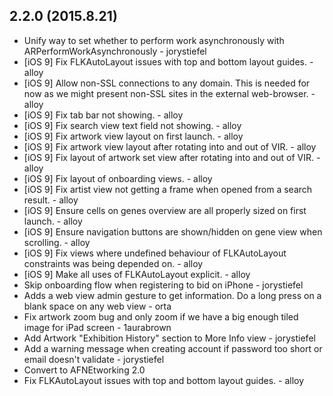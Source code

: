 ## 2.2.0 (2015.8.21)

* Unify way to set whether to perform work asynchronously with ARPerformWorkAsynchronously - jorystiefel
* [iOS 9] Fix FLKAutoLayout issues with top and bottom layout guides. - alloy
* [iOS 9] Allow non-SSL connections to any domain. This is needed for now as we might present non-SSL sites in the
  external web-browser. - alloy
* [iOS 9] Fix tab bar not showing. - alloy
* [iOS 9] Fix search view text field not showing. - alloy
* [iOS 9] Fix artwork view layout on first launch. - alloy
* [iOS 9] Fix artwork view layout after rotating into and out of VIR. - alloy
* [iOS 9] Fix layout of artwork set view after rotating into and out of VIR. - alloy
* [iOS 9] Fix layout of onboarding views. - alloy
* [iOS 9] Fix artist view not getting a frame when opened from a search result. - alloy
* [iOS 9] Ensure cells on genes overview are all properly sized on first launch. - alloy
* [iOS 9] Ensure navigation buttons are shown/hidden on gene view when scrolling. - alloy
* [iOS 9] Fix views where undefined behaviour of FLKAutoLayout constraints was being depended on. - alloy
* [iOS 9] Make all uses of FLKAutoLayout explicit. - alloy
* Skip onboarding flow when registering to bid on iPhone - jorystiefel
* Adds a web view admin gesture to get information. Do a long press on a blank space on any web view - orta
* Fix artwork zoom bug and only zoom if we have a big enough tiled image for iPad screen - 1aurabrown
* Add Artwork "Exhibition History" section to More Info view - jorystiefel
* Add a warning message when creating account if password too short or email doesn't validate - jorystiefel
* Convert to AFNEtworking 2.0
* Fix FLKAutoLayout issues with top and bottom layout guides. - alloy
